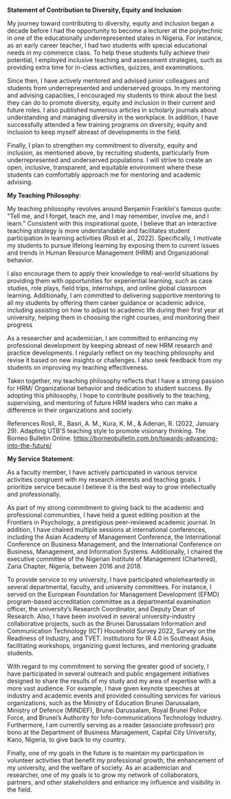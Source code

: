 **Statement of Contribution to Diversity, Equity and Inclusion**:

<div class=text-justify> 

My journey toward contributing to diversity, equity and inclusion began a decade before I had the opportunity to become a lecturer at the polytechnic in one of the educationally underrepresented states in Nigeria. For instance, as an early career teacher, I had two students with special educational needs in my commerce class. To help these students fully achieve their potential, I employed inclusive teaching and assessment strategies, such as providing extra time for in-class activities, quizzes, and examinations.

Since then, I have actively mentored and advised junior colleagues and students from underrepresented and underserved groups. In my mentoring and advising capacities, I encouraged my students to think about the best they can do to promote diversity, equity and inclusion in their current and future roles. I also published numerous articles in scholarly journals about understanding and managing diversity in the workplace. In addition, I have successfully attended a few training programs on diversity, equity and inclusion to keep myself abreast of developments in the field.

Finally, I plan to strengthen my commitment to diversity, equity and inclusion, as mentioned above, by recruiting students, particularly from underrepresented and underserved populations. I will strive to create an open, inclusive, transparent, and equitable environment where these students can comfortably approach me for mentoring and academic advising. 

**My Teaching Philosophy**:
  
My teaching philosophy revolves around Benjamin Franklin's famous  quote: "Tell me, and I forget, teach me, and I may remember, involve me, and I learn." Consistent with this inspirational quote, I believe that an interactive teaching strategy is more understandable and facilitates student participation in learning activities (Rosli et al., 2022). Specifically, I motivate my students to pursue lifelong learning by exposing them to current issues and trends in Human Resource Management (HRM) and Organizational behavior. 

I also encourage them to apply their knowledge to real-world situations by providing them with opportunities for experiential learning, such as case studies, role plays, field trips, internships, and online global classroom learning. Additionally, I am committed to delivering supportive mentoring to all my students by offering them career guidance or academic advice, including assisting on how to adjust to academic life during their first year at university, helping them in choosing the right courses, and monitoring their progress

As a researcher and academician, I am committed to enhancing my professional development by keeping abreast of new HRM research and practice developments. I regularly reflect on my teaching philosophy and revise it based on new insights or challenges. I also seek feedback from my students on improving my teaching effectiveness.

Taken together, my teaching philosophy reflects that I have a strong passion for HRM/ Organizational behavior and dedication to student success. By adopting this philosophy, I hope to contribute positively to the teaching, supervising, and mentoring of future HRM leaders who can make a difference in their organizations and society.

References
Rosli, R., Basri, A. M., Kura, K. M., & Adenan, R. (2022, January 29). Adapting UTB'S teaching style to promote visionary thinking. The Borneo Bulletin Online. https://borneobulletin.com.bn/towards-advancing-into-the-future/

**My Service Statement**:
  
As a faculty member, I have actively participated in various service activities congruent with my research interests and teaching goals. I prioritize service because I believe it is the best way to grow intellectually and professionally.

  As part of my strong commitment to giving back to the academic and professional communities, I have held a guest editing position at the Frontiers in Psychology, a prestigious peer-reviewed academic journal. In addition, I have chaired multiple sessions at international conferences, including the Asian Academy of Management Conference, the International Conference on Business Management, and the International Conference on Business, Management, and Information Systems. Additionally, I chaired the executive committee of the Nigerian Institute of Management (Chartered), Zaria Chapter, Nigeria, between 2016 and 2018.

To provide service to my university, I have participated wholeheartedly in several departmental, faculty, and university committees. For instance, I served on the European Foundation for Management Development (EFMD) program-based accreditation committee as a departmental examination officer, the university’s Research Coordinator, and Deputy Dean of Research. Also, I have been involved in several university-industry collaborative projects, such as the Brunei Darussalam Information and Communication Technology (ICT) Household Survey 2022, Survey on the Readiness of Industry, and TVET. Institutions for IR 4.0 in Southeast Asia, facilitating workshops, organizing guest lectures, and mentoring graduate students.

With regard to my commitment to serving the greater good of society, I have participated in several outreach and public engagement initiatives designed to share the results of my study and my area of expertise with a more vast audience. For example, I have given keynote speeches at industry and academic events and provided consulting services for various organizations, such as the Ministry of Education Brunei Darussalam, Ministry of Defence (MINDEF), Brunei Darussalam, Royal Brunei Police Force, and Brunei’s Authority for Info-communications Technology Industry. Furthermore, I am currently serving as a reader (associate professor) pro bono at the Department of Business Management, Capital City University, Kano, Nigeria, to give back to my country.

Finally, one of my goals in the future is to maintain my participation in volunteer activities that benefit my professional growth, the enhancement of my university, and the welfare of society. As an academician and researcher, one of my goals is to grow my network of collaborators, partners, and other stakeholders and enhance my influence and visibility in the field.

  
</div>





